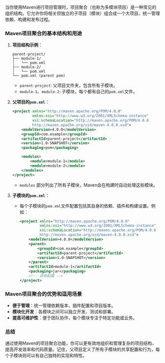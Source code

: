 当你使用Maven进行项目管理时，项目聚合（也称为多模块项目）是一种常见的组织结构。它允许你将相关但独立的子项目（模块）组合成一个大项目，统一管理依赖、构建和发布过程。

### Maven项目聚合的基本结构和用途

1. **项目结构示例**：
   ```
   parent-project/
   ├── module-1/
   │   └── pom.xml
   ├── module-2/
   │   └── pom.xml
   └── pom.xml (parent pom)
   ```

    - `parent-project`: 父项目文件夹，包含所有子模块。
    - `module-1`、`module-2`: 子模块，每个都有自己的`pom.xml`文件。

2. **父项目的`pom.xml`**：
   ```xml
   <project xmlns="http://maven.apache.org/POM/4.0.0"
            xmlns:xsi="http://www.w3.org/2001/XMLSchema-instance"
            xsi:schemaLocation="http://maven.apache.org/POM/4.0.0
            http://maven.apache.org/xsd/maven-4.0.0.xsd">
       <modelVersion>4.0.0</modelVersion>
       <groupId>com.example</groupId>
       <artifactId>parent-project</artifactId>
       <version>1.0-SNAPSHOT</version>
       <packaging>pom</packaging>
   
       <modules>
           <module>module-1</module>
           <module>module-2</module>
       </modules>
   </project>
   ```

    - `modules` 部分列出了所有子模块，Maven会在构建时自动处理这些模块。

3. **子模块的`pom.xml`**：
    - 每个子模块的`pom.xml`文件配置包括其自身的依赖、插件和构建设置。例如：
      ```xml
      <project xmlns="http://maven.apache.org/POM/4.0.0"
               xmlns:xsi="http://www.w3.org/2001/XMLSchema-instance"
               xsi:schemaLocation="http://maven.apache.org/POM/4.0.0
               http://maven.apache.org/xsd/maven-4.0.0.xsd">
          <modelVersion>4.0.0</modelVersion>
          <parent>
              <groupId>com.example</groupId>
              <artifactId>parent-project</artifactId>
              <version>1.0-SNAPSHOT</version>
          </parent>
          <artifactId>module-1</artifactId>
          <packaging>jar</packaging>
          <!-- 其他配置 -->
      </project>
      ```

### Maven项目聚合的优势和适用场景

- **便于管理**：统一管理依赖版本、插件配置和项目版本。
- **模块化开发**：各模块之间可以独立开发、测试和部署。
- **提高可维护性**：便于团队协作，每个模块专注于特定功能或业务。

### 总结

通过使用Maven的项目聚合功能，你可以更有效地组织和管理复杂的项目结构，提高开发效率和代码质量。记住，父项目定义了所有子模块的共享配置和行为，每个子模块则可以有自己独特的实现和特性。